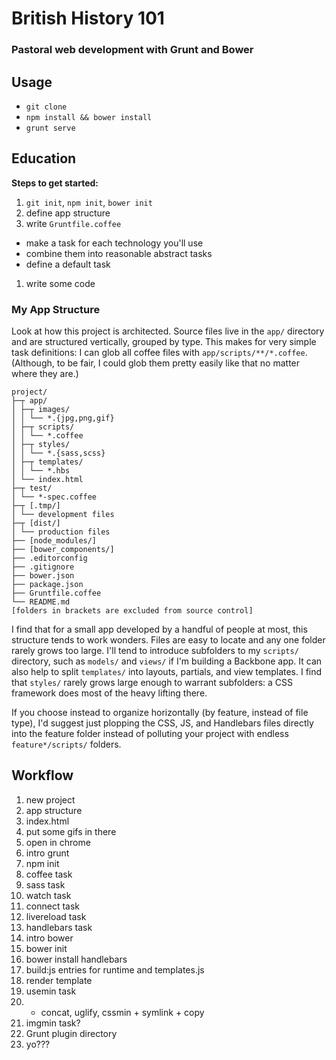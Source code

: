 # British History 101
### Pastoral web development with Grunt and Bower

## Usage
* `git clone`
* `npm install && bower install`
* `grunt serve`

## Education
**Steps to get started:**

1. `git init`, `npm init`, `bower init`
1. define app structure
1. write `Gruntfile.coffee`
  * make a task for each technology you'll use
  * combine them into reasonable abstract tasks
  * define a default task
1. write some code

### My App Structure
Look at how this project is architected. Source files live in the `app/` directory and are structured vertically, grouped by type. This makes for very simple task definitions: I can glob all coffee files with `app/scripts/**/*.coffee`. (Although, to be fair, I could glob them pretty easily like that no matter where they are.) 
```
project/
├─┬ app/
│ ├─┬ images/
│ │ └── *.{jpg,png,gif}
│ ├─┬ scripts/
│ │ └── *.coffee
│ ├─┬ styles/
│ │ └── *.{sass,scss}
│ ├─┬ templates/
│ │ └── *.hbs
│ └── index.html
├─┬ test/
│ └── *-spec.coffee
├─┬ [.tmp/]
│ └── development files
├─┬ [dist/]
│ └── production files
├── [node_modules/]
├── [bower_components/]
├── .editorconfig
├── .gitignore
├── bower.json
├── package.json
├── Gruntfile.coffee
└── README.md
[folders in brackets are excluded from source control]
```
I find that for a small app developed by a handful of people at most, this structure tends to work wonders. Files are easy to locate and any one folder rarely grows too large. I'll tend to introduce subfolders to my `scripts/` directory, such as `models/` and `views/` if I'm building a Backbone app. It can also help to split `templates/` into layouts, partials, and view templates. I find that `styles/` rarely grows large enough to warrant subfolders: a CSS framework does most of the heavy lifting there.

If you choose instead to organize horizontally (by feature, instead of file type), I'd suggest just plopping the CSS, JS, and Handlebars files directly into the feature folder instead of polluting your project with endless `feature*/scripts/` folders.

## Workflow
1. new project
3. app structure
4. index.html
5. put some gifs in there
6. open in chrome
7. intro grunt
8. npm init
5. coffee task
6. sass task
7. watch task
8. connect task
7. livereload task
7. handlebars task
  1. intro bower
  2. bower init
  2. bower install handlebars
  2. build:js entries for runtime and templates.js
  3. render template
4. usemin task
  5. + concat, uglify, cssmin + symlink + copy
6. imgmin task?
7. Grunt plugin directory
8. yo???
